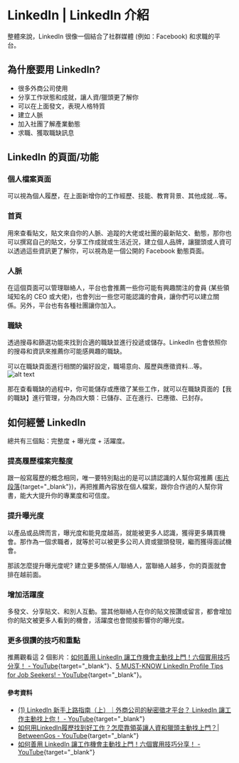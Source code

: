 # LinkedIn | LinkedIn 介紹
整體來說，LinkedIn 很像一個結合了社群媒體 (例如：Facebook) 和求職的平台。

## 為什麼要用 LinkedIn?
* 很多外商公司使用
* 分享工作狀態和成就，讓人資/獵頭更了解你
* 可以在上面發文，表現人格特質
* 建立人脈
* 加入社團了解產業動態
* 求職、獲取職缺訊息

## LinkedIn 的頁面/功能
### 個人檔案頁面
可以視為個人履歷，在上面新增你的工作經歷、技能、教育背景、其他成就...等。

### 首頁
用來查看貼文，貼文來自你的人脈、追蹤的大佬或社團的最新貼文、動態，那你也可以撰寫自己的貼文，分享工作成就或生活近況，建立個人品牌，讓獵頭或人資可以透過這些資訊更了解你，可以視為是一個公開的 Facebook 動態頁面。

### 人脈
在這個頁面可以管理聯絡人，平台也會推薦一些你可能有興趣關注的會員 (某些領域知名的 CEO 或大佬)，也會列出一些您可能認識的會員，讓你們可以建立關係。另外，平台也有各種社團讓你加入。

### 職缺
透過搜尋和篩選功能來找到合適的職缺並進行投遞或儲存。LinkedIn 也會依照你的搜尋和資訊來推薦你可能感興趣的職缺。

可以在職缺頁面進行相關的偏好設定，職場意向、履歷與應徵資料...等。
![alt text](/images/linkedin_intro.png)

那在查看職缺的過程中，你可能儲存或應徵了某些工作，就可以在職缺頁面的【我的職缺】進行管理，分為四大類：已儲存、正在進行、已應徵、已封存。

## 如何經營 LinkedIn
總共有三個點：完整度 + 曝光度 + 活躍度。

### 提高履歷檔案完整度
跟一般寫履歷的概念相同，唯一要特別點出的是可以請認識的人幫你寫推薦 ([影片段落](https://youtu.be/okFs2BO5lb8?si=eqmVp7e_NulO32YS&t=185){target="_blank"})，再把推薦內容放在個人檔案，跟你合作過的人幫你背書，能大大提升你的專業度和可信度。

### 提升曝光度
以產品或品牌而言，曝光度和能見度越高，就能被更多人認識，獲得更多購買機會。那作為一個求職者，就等於可以被更多公司人資或獵頭發現，繼而獲得面試機會。

那該怎麼提升曝光度呢? 建立更多關係人/聯絡人，當聯絡人越多，你的頁面就會排在越前面。

### 增加活躍度
多發文、分享貼文、和別人互動。當其他聯絡人在你的貼文按讚或留言，都會增加你的貼文被更多人看到的機會，活躍度也會間接影響你的曝光度。

### 更多很讚的技巧和重點
推薦觀看這 2 個影片：[如何善用 LinkedIn 讓工作機會主動找上門！六個實用技巧分享！ - YouTube](https://www.youtube.com/watch?v=JSU4DUHwAjY){target="_blank"}、[5 MUST-KNOW LinkedIn Profile Tips for Job Seekers! - YouTube](https://www.youtube.com/watch?v=B4OhuzwLc9o){target="_blank"}。


#### 參考資料
* [(1) LinkedIn 新手上路指南（上）｜外商公司的秘密徵才平台？ LinkedIn 讓工作主動找上你！ - YouTube](https://www.youtube.com/watch?v=g8IbxGwXIE8){target="_blank"}
* [如何用LinkedIn履歷找到好工作？怎麼靠領英讓人資和獵頭主動找上門？| BetweenGos - YouTube](https://www.youtube.com/watch?v=okFs2BO5lb8){target="_blank"}
* [如何善用 LinkedIn 讓工作機會主動找上門！六個實用技巧分享！ - YouTube](https://www.youtube.com/watch?v=JSU4DUHwAjY){target="_blank"}